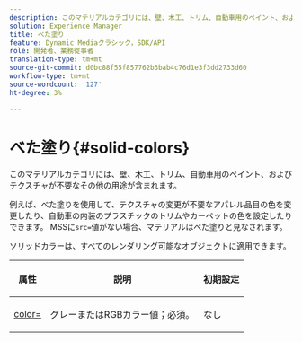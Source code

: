 ```yaml
---
description: このマテリアルカテゴリには、壁、木工、トリム、自動車用のペイント、およびテクスチャが不要なその他の用途が含まれます。
solution: Experience Manager
title: べた塗り
feature: Dynamic Mediaクラシック，SDK/API
role: 開発者、業務従事者
translation-type: tm+mt
source-git-commit: d0bc88f55f857762b3bab4c76d1e3f3dd2733d60
workflow-type: tm+mt
source-wordcount: '127'
ht-degree: 3%

---
```



# べた塗り{#solid-colors}

このマテリアルカテゴリには、壁、木工、トリム、自動車用のペイント、およびテクスチャが不要なその他の用途が含まれます。

例えば、べた塗りを使用して、テクスチャの変更が不要なアパレル品目の色を変更したり、自動車の内装のプラスチックのトリムやカーペットの色を設定したりできます。 MSSに`src=`値がない場合、マテリアルはべた塗りと見なされます。

ソリッドカラーは、すべてのレンダリング可能なオブジェクトに適用できます。

<table id="table_9245240311A44659A74C7A5EDD7D1503"> 
 <thead> 
  <tr> 
   <th colname="col1" class="entry"> <p>属性 </p> </th> 
   <th colname="col2" class="entry"> <p>説明 </p> </th> 
   <th colname="col3" class="entry"> <p>初期設定 </p> </th> 
  </tr> 
 </thead>
 <tbody> 
  <tr> 
   <td colname="col1"> <p> <a href="../../../../../../ir-api/http-protocol/image-rendering-api-ref/c-ir-http-protocol-ref/c-ir-http-protocol-command-reference/r-ir-http-color.md#reference-ea3cba9edfe94dbab86d8f123a9ed0aa" type="reference" format="dita" scope="local"> <span class="codeph"> color=  </span> </a> </p> </td> 
   <td colname="col2"> <p> グレーまたはRGBカラー値；必須。 </p> </td> 
   <td colname="col3"> <p>なし </p> </td> 
  </tr> 
 </tbody> 
</table>

